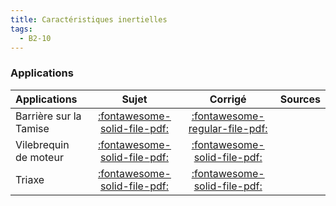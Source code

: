 ```yaml
---
title: Caractéristiques inertielles 
tags:
  - B2-10
---
```



### Applications 
 
| Applications | Sujet | Corrigé | Sources  | 
| :-------------- | :---: | :-----: | :------: | 
| Barrière sur la Tamise | [:fontawesome-solid-file-pdf:](http://xpessoles-cpge.fr/pdf/Cy_04_01_Activation_01_Barriere_Sujet.pdf) | [:fontawesome-regular-file-pdf:](http://xpessoles-cpge.fr/pdf/Cy_04_01_Activation_01_Barriere_Corrige.pdf) | 
| Vilebrequin de moteur | [:fontawesome-solid-file-pdf:](http://xpessoles-cpge.fr/pdf/Cy_04_01_Application_01_Vilebrequin_Sujet.pdf) | [:fontawesome-solid-file-pdf:](http://xpessoles-cpge.fr/pdf/Cy_04_01_Application_01_Vilebrequin_Corrige.pdf) | 
| Triaxe | [:fontawesome-solid-file-pdf:](http://xpessoles-cpge.fr/pdf/Cy_04_01_Application_02_Triaxe_Sujet.pdf) | [:fontawesome-solid-file-pdf:](http://xpessoles-cpge.fr/pdf/Cy_04_01_Application_02_Triaxe_Corrige.pdf) | 




